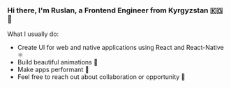 ### Hi there, I'm Ruslan, a Frontend Engineer from Kyrgyzstan 🇰🇬 👋

What I usually do:
* Create UI for web and native applications using React and React-Native ⚛
* ️Build beautiful animations 🌈
* Make apps performant 🚀
* Feel free to reach out about collaboration or opportunity 💭
